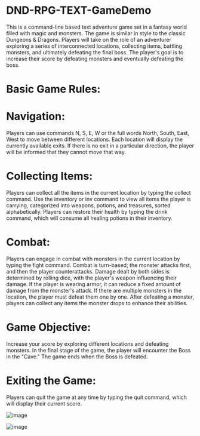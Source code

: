 # DND-RPG-TEXT-GameDemo
This is a command-line based text adventure game set in a fantasy world filled with magic and monsters. The game is similar in style to the classic Dungeons & Dragons. Players will take on the role of an adventurer exploring a series of interconnected locations, collecting items, battling monsters, and ultimately defeating the final boss. The player's goal is to increase their score by defeating monsters and eventually defeating the boss.

# Basic Game Rules:


# Navigation:

Players can use commands N, S, E, W or the full words North, South, East, West to move between different locations.
Each location will display the currently available exits. If there is no exit in a particular direction, the player will be informed that they cannot move that way.
# Collecting Items:

Players can collect all the items in the current location by typing the collect command.
Use the inventory or inv command to view all items the player is carrying, categorized into weapons, potions, and treasures, sorted alphabetically.
Players can restore their health by typing the drink command, which will consume all healing potions in their inventory.
# Combat:

Players can engage in combat with monsters in the current location by typing the fight command.
Combat is turn-based; the monster attacks first, and then the player counterattacks. Damage dealt by both sides is determined by rolling dice, with the player's weapon influencing their damage. If the player is wearing armor, it can reduce a fixed amount of damage from the monster's attack.
If there are multiple monsters in the location, the player must defeat them one by one.
After defeating a monster, players can collect any items the monster drops to enhance their abilities.
# Game Objective:

Increase your score by exploring different locations and defeating monsters.
In the final stage of the game, the player will encounter the Boss in the "Cave." The game ends when the Boss is defeated.
# Exiting the Game:

Players can quit the game at any time by typing the quit command, which will display their current score.

![image](https://github.com/user-attachments/assets/51d7d127-698b-43ba-9ade-405ee14f097c)

![image](https://github.com/user-attachments/assets/dcdff686-632a-47be-b2a3-5efcedd9ae3a)

